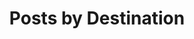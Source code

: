 ---
title: "Posts by Destination"
permalink: /destinations/
layout: categories
author_profile: false
---